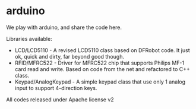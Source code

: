 arduino
=======
We play with arduino, and share the code here.

Libraries available:
 * LCD/LCD5110 - A revised LCD5110 class based on DFRobot code. It just ok, quick and dirty, far beyond good though.
 * RFID/MFRC522 - Driver for MFRC522 chip that supports Philips MF-1 card read and write. Based on code from the net and refactored to C++ class.
 * Keypad/AnalogKeypad - A simple keypad class that use only 1 analog input to support 4-direction keys.


All codes released under Apache license v2


